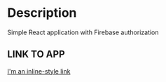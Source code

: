 # Description

Simple React application with Firebase authorization

## LINK TO APP

[I'm an inline-style link](https://purchase-list-688c1.web.app/)
